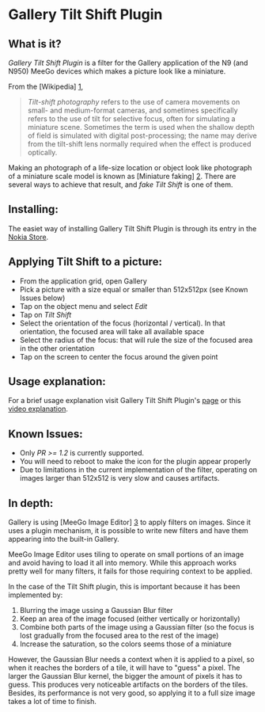 Gallery Tilt Shift Plugin
=========================

What is it?
-----------

*Gallery Tilt Shift Plugin* is a filter for the Gallery application of the N9
(and N950) MeeGo devices which makes a picture look like a miniature.

From the [Wikipedia] [1],
> *Tilt-shift photography* refers to the use of camera movements on
> small- and medium-format cameras, and sometimes specifically refers
> to the use of tilt for selective focus, often for simulating a miniature
> scene. Sometimes the term is used when the shallow depth of field is simulated
> with digital post-processing; the name may derive from the tilt-shift lens
> normally required when the effect is produced optically.

Making an photograph of a life-size location or object look like photograph
of a miniature scale model is known as [Miniature faking] [2]. There are several
ways to achieve that result, and *fake Tilt Shift* is one of them.

Installing:
-----------

The easiet way of installing Gallery Tilt Shift Plugin is through its
entry in the [Nokia Store](http://store.ovi.com/content/274188).

Applying Tilt Shift to a picture:
---------------------------------
 * From the application grid, open Gallery
 * Pick a picture with a size equal or smaller than 512x512px (see Known Issues below)
 * Tap on the object menu and select *Edit*
 * Tap on *Tilt Shift*
 * Select the orientation of the focus (horizontal / vertical). In that
   orientation, the focused area will take all available space
 * Select the radius of the focus: that will rule the size of the focused
   area in the other orientation
 * Tap on the screen to center the focus around the given point

Usage explanation:
------------------

For a brief usage explanation visit Gallery Tilt Shift Plugin's
[page](http://igalia.github.com/gallery-tiltshift-plugin/) or this
[video explanation](http://youtu.be/fkTn1E1T9B8).

Known Issues:
-------------
 * Only *PR >= 1.2* is currently supported.
 * You will need to reboot to make the icon for the plugin appear properly
 * Due to limitations in the current implementation of the filter, operating on
   images larger than 512x512 is very slow and causes artifacts.

In depth:
---------
Gallery is using [MeeGo Image Editor] [3] to apply filters on images. Since it uses
a plugin mechanism, it is possible to write new filters and have them appearing
into the built-in Gallery.

MeeGo Image Editor uses tiling to operate on small portions of an image and
avoid having to load it all into memory. While this approach works pretty well
for many filters, it fails for those requiring context to be applied.

In the case of the Tilt Shift plugin, this is important because it has been
implemented by:

 1. Blurring the image ussing a Gaussian Blur filter
 1. Keep an area of the image focused (either vertically or horizontally)
 1. Combine both parts of the image using a Gaussian filter (so the focus is lost
    gradually from the focused area to the rest of the image)
 1. Increase the saturation, so the colors seems those of a miniature

However, the Gaussian Blur needs a context when it is applied to a pixel, so when
it reaches the borders of a tile, it will have to "guess" a pixel. The larger the
Gaussian Blur kernel, the bigger the amount of pixels it has to guess. This produces
very noticeable artifacts on the borders of the tiles. Besides, its performance
is not very good, so applying it to a full size image takes a lot of time to finish.

[1]: http://en.wikipedia.org/wiki/Tilt-shift_photography "Tilt-shift photography"
[2]: http://en.wikipedia.org/wiki/Miniature_faking "Miniature Faking"
[3]: https://maemo.gitorious.org/meego-image-editor/ "MeeGo Image Editor"
